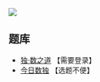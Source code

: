 ![](https://cn.sudoku.today/pic/xvpart/18027_121946.png)

## 题库
- [独·数之道](http://www.sudokufans.org.cn/lx/game.index.php?type=vxb) 【需要登录】
- [今日数独](https://cn.sudoku.today/g-xv-sudoku/) 【选题不便】